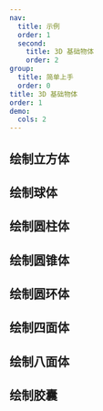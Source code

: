 ```yaml
---
nav:
  title: 示例
  order: 1
  second:
    title: 3D 基础物体
    order: 2
group:
  title: 简单上手
  order: 0
title: 3D 基础物体
order: 1
demo:
  cols: 2
---
```


## 绘制立方体

<code src="./BoxGeometry/index.tsx" compact="true"></code>

## 绘制球体

<code src="./SphereGeometry/index.tsx" compact="true"></code>

## 绘制圆柱体

<code src="./CylinderGeometry/index.tsx" compact="true"></code>

## 绘制圆锥体

<code src="./ConeGeometry/index.tsx" compact="true"></code>

## 绘制圆环体

<code src="./TorusGeometry/index.tsx" compact="true"></code>

## 绘制四面体

<code src="./TetrahedronGeometry/index.tsx" compact="true"></code>

## 绘制八面体

<code src="./OctahedronGeometry/index.tsx" compact="true"></code>

## 绘制胶囊

<code src="./CapsuleGeometry/index.tsx" compact="true"></code>
